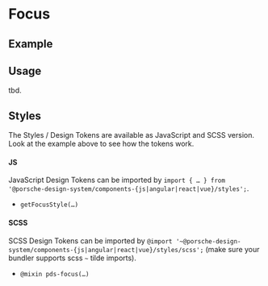 # Focus

<TableOfContents></TableOfContents>

## Example

<Playground :frameworkMarkup="codeExample">
  <ExampleDesignTokensFocus />
</Playground>

## Usage

tbd.

## Styles

The Styles / Design Tokens are available as JavaScript and SCSS version. Look at the example above to see how the tokens
work.

#### JS

JavaScript Design Tokens can be imported by
`import { … } from '@porsche-design-system/components-{js|angular|react|vue}/styles';`.

- `getFocusStyle(…)`

#### SCSS

SCSS Design Tokens can be imported by `@import '~@porsche-design-system/components-{js|angular|react|vue}/styles/scss';`
(make sure your bundler supports scss `~` tilde imports).

- `@mixin pds-focus(…)`

<script lang="ts">
import Vue from 'vue';
import Component from 'vue-class-component';
import { getDesignTokensFocusCodeSamples } from '@porsche-design-system/shared';
import ExampleDesignTokensFocus from '@/pages/patterns/design-tokens/example-focus.vue';

@Component({
  components: {
    ExampleDesignTokensFocus
  },
})
export default class Code extends Vue {
  codeExample = getDesignTokensFocusCodeSamples();
}
</script>
